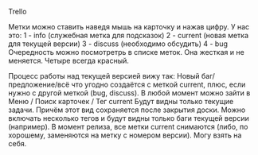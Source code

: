 Trello

Метки можно ставить наведя мышь на карточку и нажав цифру.
У нас это:
    1 - info (служебная метка для подсказок)
    2 - current (новая метка для текущей версии)
    3 - discuss (необходимо обсудить)
    4 - bug
Очередность можно посмотретрь в списке меток. Она жесткая и не меняется. 
Четыре всегда красный.

Процесс работы над текущей версией вижу так:
Новый баг/предложение/всё что угодно создаётся с меткой current, плюс, если нужно с другой меткой (bug, discuss).
В любой момент можно зайти в Меню / Поиск карточек / Тег current
Будут видны только текущие задачи. Причём этот вид сохраняется после закрытия доски.
Можно включать несколько тегов и будут видны только баги текущей версии (например).
В момент релиза, все метки current снимаются (либо, по хорошему, заменяются на метку с номером версии).
Могу взять на себя.